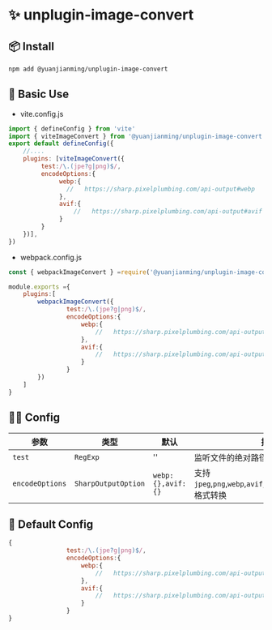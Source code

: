 
# ✨ unplugin-image-convert

## 📦 Install

```bash
npm add @yuanjianming/unplugin-image-convert
```

## 💪 Basic Use

- vite.config.js

```js
import { defineConfig } from 'vite'
import { viteImageConvert } from '@yuanjianming/unplugin-image-convert'
export default defineConfig({
    //....
    plugins: [viteImageConvert({
         test:/\.(jpe?g|png)$/,
         encodeOptions:{
              webp:{
                //   https://sharp.pixelplumbing.com/api-output#webp
              },
              avif:{
                  //   https://sharp.pixelplumbing.com/api-output#avif
              }
         }
    })],
})
```

- webpack.config.js

```js
const { webpackImageConvert } =require('@yuanjianming/unplugin-image-convert')

module.exports ={
    plugins:[
        webpackImageConvert({
                test:/\.(jpe?g|png)$/,
                encodeOptions:{
                    webp:{
                        //   https://sharp.pixelplumbing.com/api-output#webp
                    },
                    avif:{
                        //   https://sharp.pixelplumbing.com/api-output#avif
                    }
                }
        })
    ]
}

```



##  👨‍💻 Config

|  参数   | 类型  | 默认 | 描述 |
|  ----  | ----  | ---- | ---- |
| `test`  | `RegExp` | '' | 监听文件的绝对路径
| `encodeOptions`  | `SharpOutputOption` | `webp:{},avif:{}` | 支持`jpeg`,`png`,`webp`,`avif`,`heif`,`jxl`,`gif`,`Jp2`,`tiff`格式转换


## 💪 Default Config

```js
{
                test:/\.(jpe?g|png)$/,
                encodeOptions:{
                    webp:{
                        //   https://sharp.pixelplumbing.com/api-output#webp
                    },
                    avif:{
                        //   https://sharp.pixelplumbing.com/api-output#avif
                    }
                }
}
```




